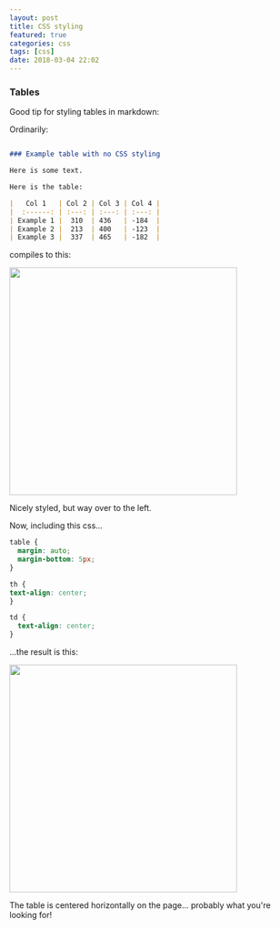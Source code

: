 ```yaml
---
layout: post
title: CSS styling
featured: true
categories: css
tags: [css]
date: 2018-03-04 22:02
---
```



### Tables

Good tip for styling tables in markdown:

Ordinarily:

```markdown

### Example table with no CSS styling

Here is some text.

Here is the table:

|   Col 1   | Col 2 | Col 3 | Col 4 |
|  :------: | :---: | :---: | :---: |
| Example 1 |  310  | 436   | -184  |
| Example 2 |  213  | 400   | -123  |
| Example 3 |  337  | 465   | -182  |
```

compiles to this:

<img src="{{site.url}}/images/css-no-style.png" width="400">

Nicely styled, but way over to the left.

Now, including this css...

```css
table {
  margin: auto;
  margin-bottom: 5px;
}

th {
text-align: center;
}

td {
  text-align: center;
}

```
...the result is this:

<img src="{{site.url}}/images/css-style.png" width="400">

The table is centered horizontally on the page... probably what you're looking for!
